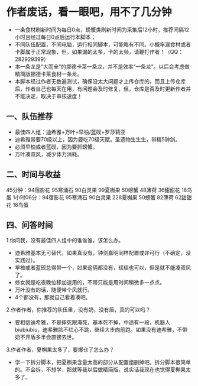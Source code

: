 # 作者废话，看一眼吧，用不了几分钟

- 一条食材刷新时间为每日0点，螃蟹类刷新时间为采集后12小时，推荐间隔12小时且经过每日0点后运行本脚本；
- 不同队伍配置，不同电脑，运行相同脚本，可能略有不同。小概率漏食材或者卡脚属于正常现象，但，如果漏的太多，卡的太频，请鞭打作者！（QQ：282929399）
- 本一条龙是“大而全”的挪德卡莱一条龙，并不是效率“一条龙”。以后会考虑做精简版挪德卡莱食材一条龙。
- 本脚本经过作者无数遍测试，确保没太大问题才上传仓库的，而且上传仓库后，作者自己也每天在用，有问题会及时修复，但，仓库是否及时更新作者并不能决定，取决于审核速度！

## 一、队伍推荐

- 最佳四人组：迪希雅+万叶+早柚/蓝砚+罗莎莉亚
- 迪希雅带要70级以上，因为要吃70级天赋。圣遗物生生生，带精5钟剑。
- 必须早柚或者蓝砚，因为要抓螃蟹。
- 万叶凑双风，减少体力消耗。

## 二、时间与收益

45分钟：94宿影花 95寒涌石 90白灵果  99夏槲果   50螃蟹  48薄荷 36甜甜花 18鸟蛋
1小时06分：94宿影花 95寒涌石 90白灵果 228夏槲果 50螃蟹 82薄荷 62甜甜花 18鸟蛋

## 四、问答时间

1.你问我，没有最佳四人组中的谁谁谁，该怎么办。

- 迪希雅基本无可替代，如果真没有，钟剑嘉明同样配置或许可行（不确定，没实践过）。
- 早柚或者蓝砚总得带一个，如果这俩都没有，瑶瑶也可以，但是就不能凑双风了。
- 修女就是吃夜晚位移加速用的，不带只能是用时间稍微多一点点。
- 万叶没有的话，随便带个风就行。
- 4个都没有，那就自己看着凑吧。

2.作者作者，你推荐的队伍里，没有奶，没有盾，真的可以吗？

- 要相信迪希雅，不是摔死跟淹死，基本死不掉，中途有一段，机器人biubiubiu，迪希雅脸不红心不跳，继续大步向前跑。如果没有迪希雅，不带奶不开盾多半会直接去世。

3.作者作者，夏槲果太多了，要爆仓了怎么办？

- 学一下拆分脚本，把夏槲果含量太高的部分从配置组删掉吧。拆分脚本很简单的。不会拆，不想学，那就等我以后做精简版，说实话我现在也觉得夏槲果太多了。
